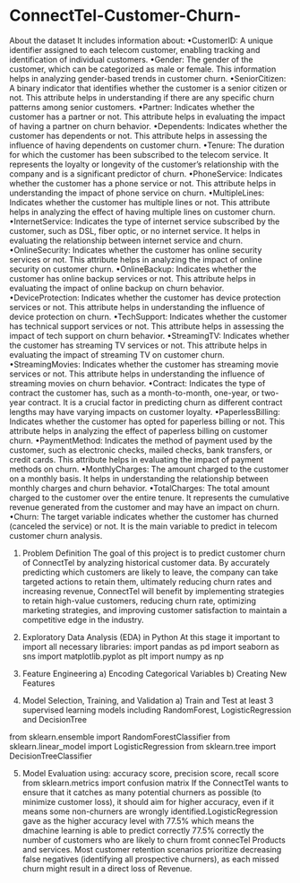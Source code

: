 # ConnectTel-Customer-Churn-
About the dataset
It includes information about:
•CustomerID: A unique identifier assigned to each telecom customer, enabling tracking and identification of individual customers.
•Gender: The gender of the customer, which can be categorized as male or female. This information helps in analyzing gender-based trends in customer churn.
•SeniorCitizen: A binary indicator that identifies whether the customer is a senior citizen or not. This attribute helps in understanding if there are any specific churn patterns among senior customers.
•Partner: Indicates whether the customer has a partner or not. This attribute helps in evaluating the impact of having a partner on churn behavior.
•Dependents: Indicates whether the customer has dependents or not. This attribute helps in assessing the influence of having dependents on customer churn.
•Tenure: The duration for which the customer has been subscribed to the telecom service. It represents the loyalty or longevity of the customer’s relationship with the company and is a significant predictor of churn.
•PhoneService: Indicates whether the customer has a phone service or not. This attribute helps in understanding the impact of phone service on churn.
•MultipleLines: Indicates whether the customer has multiple lines or not. This attribute helps in analyzing the effect of having multiple lines on customer churn.
•InternetService: Indicates the type of internet service subscribed by the customer, such as DSL, fiber optic, or no internet service. It helps in evaluating the relationship between internet service and churn.
•OnlineSecurity: Indicates whether the customer has online security services or not. This attribute helps in analyzing the impact of online security on customer churn.
•OnlineBackup: Indicates whether the customer has online backup services or not. This attribute helps in evaluating the impact of online backup on churn behavior.
•DeviceProtection: Indicates whether the customer has device protection services or not. This attribute helps in understanding the influence of device protection on churn.
•TechSupport: Indicates whether the customer has technical support services or not. This attribute helps in assessing the impact of tech support on churn behavior.
•StreamingTV: Indicates whether the customer has streaming TV services or not. This attribute helps in evaluating the impact of streaming TV on customer churn.
•StreamingMovies: Indicates whether the customer has streaming movie services or not. This attribute helps in understanding the influence of streaming movies on churn behavior.
•Contract: Indicates the type of contract the customer has, such as a month-to-month, one-year, or two-year contract. It is a crucial factor in predicting churn as different contract lengths may have varying impacts on customer loyalty.
•PaperlessBilling: Indicates whether the customer has opted for paperless billing or not. This attribute helps in analyzing the effect of paperless billing on customer churn.
•PaymentMethod: Indicates the method of payment used by the customer, such as electronic checks, mailed checks, bank transfers, or credit cards. This attribute helps in evaluating the impact of payment methods on churn.
•MonthlyCharges: The amount charged to the customer on a monthly basis. It helps in understanding the relationship between monthly charges and churn behavior.
•TotalCharges: The total amount charged to the customer over the entire tenure. It represents the cumulative revenue generated from the customer and may have an impact on churn.
•Churn: The target variable indicates whether the customer has churned (canceled the service) or not. It is the main variable to predict in telecom customer churn analysis. 




1. Problem Definition
The goal of this project is to predict customer churn of ConnectTel by analyzing historical customer data. By accurately predicting which customers are likely to leave, the company can take targeted actions to retain them, ultimately reducing churn rates and increasing revenue, ConnectTel will benefit by implementing strategies to retain high-value customers, reducing churn rate, optimizing marketing strategies, and improving customer satisfaction to maintain a competitive edge in the industry. 

2. Exploratory Data Analysis (EDA) in Python
At this stage it important to import all necessary libraries:
import pandas as pd 
import seaborn as sns 
import matplotlib.pyplot as plt 
import numpy as np

3. Feature Engineering
a) Encoding Categorical Variables
b) Creating New Features

4. Model Selection, Training, and Validation
a) Train and Test at least 3 supervised learning models 
including RandomForest, LogisticRegression and DecisionTree

from sklearn.ensemble import RandomForestClassifier
from sklearn.linear_model import LogisticRegression
from sklearn.tree import DecisionTreeClassifier


5. Model Evaluation using:
accuracy score, precision score, recall score
from sklearn.metrics import confusion matrix
If the ConnectTel wants to ensure that it catches as many potential churners as possible (to minimize customer loss), it should aim for higher accuracy, even if it means some non-churners are wrongly identified.LogisticRegression gave as the higher accuracy level with 77.5% which means the dmachine learning is able to predict correctly 77.5% correctly the number of customers who are likely to churn fromt connecTel Products and services. 
Most customer retention scenarios prioritize decreasing false negatives (identifying all prospective churners), as each missed churn might result in a direct loss of Revenue.


